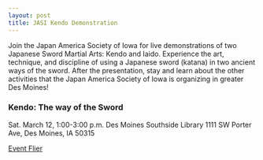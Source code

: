 ```yaml
---
layout: post
title: JASI Kendo Demonstration
---
```


Join the Japan America Society of Iowa for live demonstrations of two Japanese Sword Martial Arts: Kendo and Iaido. Experience the art, technique, and discipline of using a Japanese sword (katana) in two ancient ways of the sword. After the presentation, stay and learn about the other activities that the Japan America Society of Iowa is organizing in greater Des Moines!

### Kendo: The way of the Sword
Sat. March 12, 1:00-3:00 p.m.
Des Moines Southside Library
1111 SW Porter Ave, Des Moines, IA 50315


[Event Flier](/img/pdfs/jasi_demo.pdf)<br>
